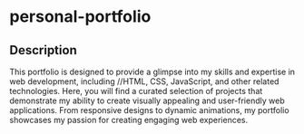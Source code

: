 # personal-portfolio

## Description
This portfolio is designed to provide a glimpse into my skills and expertise in web development, including 
//HTML, CSS, JavaScript, and other related technologies. 
Here, you will find a curated selection of projects that demonstrate my ability to create visually appealing and user-friendly web applications. 
From responsive designs to dynamic animations, my portfolio showcases my passion for creating engaging web experiences.
